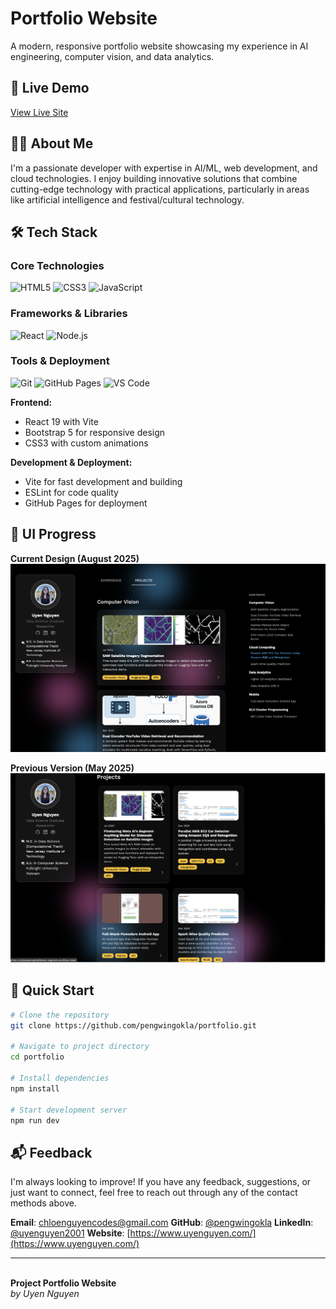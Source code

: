 # Portfolio Website

A modern, responsive portfolio website showcasing my experience in AI engineering, computer vision, and data analytics.

## 🚀 Live Demo

[View Live Site](https://www.uyenguyen.com/)

## 👨‍💻 About Me
I'm a passionate developer with expertise in AI/ML, web development, and cloud technologies. I enjoy building innovative solutions that combine cutting-edge technology with practical applications, particularly in areas like artificial intelligence and festival/cultural technology.

## 🛠 Tech Stack

### Core Technologies
![HTML5](https://img.shields.io/badge/HTML5-E34F26?style=for-the-badge&logo=html5&logoColor=white)
![CSS3](https://img.shields.io/badge/CSS3-1572B6?style=for-the-badge&logo=css3&logoColor=white)
![JavaScript](https://img.shields.io/badge/JavaScript-F7DF1E?style=for-the-badge&logo=javascript&logoColor=black)

### Frameworks & Libraries
![React](https://img.shields.io/badge/React-20232A?style=for-the-badge&logo=react&logoColor=61DAFB)
![Node.js](https://img.shields.io/badge/Node.js-43853D?style=for-the-badge&logo=node.js&logoColor=white)

### Tools & Deployment
![Git](https://img.shields.io/badge/Git-F05032?style=for-the-badge&logo=git&logoColor=white)
![GitHub Pages](https://img.shields.io/badge/GitHub%20Pages-222222?style=for-the-badge&logo=github&logoColor=white)
![VS Code](https://img.shields.io/badge/VS%20Code-007ACC?style=for-the-badge&logo=visual%20studio%20code&logoColor=white)

**Frontend:**
- React 19 with Vite
- Bootstrap 5 for responsive design
- CSS3 with custom animations

**Development & Deployment:**
- Vite for fast development and building
- ESLint for code quality
- GitHub Pages for deployment

## 📱 UI Progress

**Current Design (August 2025)**
![Portfolio UI - August 2025](img/ui-aug-2025.png)

**Previous Version (May 2025)**
![Portfolio UI - May 2025](img/ui-may-2025.png)

## 🚀 Quick Start

```bash
# Clone the repository
git clone https://github.com/pengwingokla/portfolio.git

# Navigate to project directory
cd portfolio

# Install dependencies
npm install

# Start development server
npm run dev
```

## 📬 Feedback
I'm always looking to improve! If you have any feedback, suggestions, or just want to connect, feel free to reach out through any of the contact methods above.

**Email**: [chloenguyencodes@gmail.com](chloenguyencodes@gmail.com)
**GitHub**: [@pengwingokla](https://github.com/pengwingokla)
**LinkedIn**: [@uyenguyen2001](https://www.linkedin.com/in/uyennguyen2001/)
**Website**: [https://www.uyenguyen.com/](https://www.uyenguyen.com/)

---
<br>**Project Portfolio Website**
<br>*by Uyen Nguyen*
